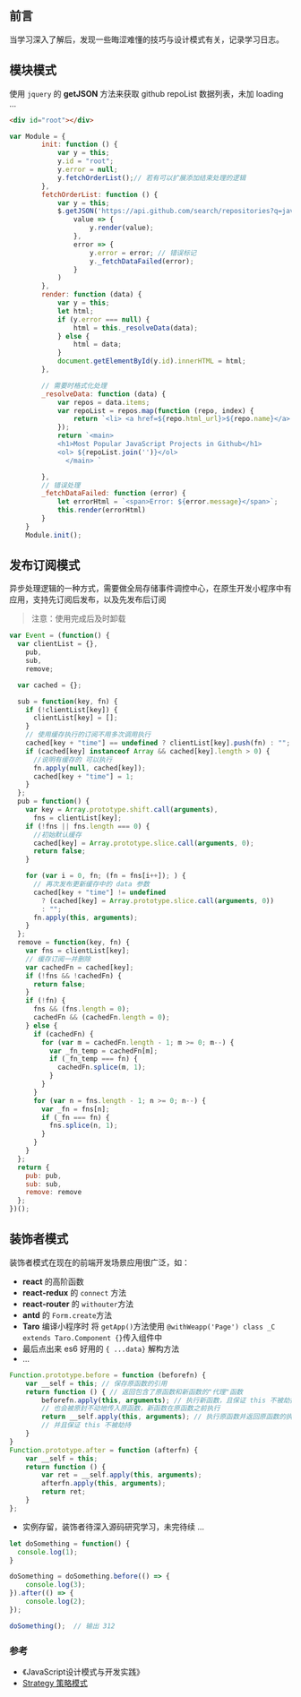 ## 前言

当学习深入了解后，发现一些晦涩难懂的技巧与设计模式有关，记录学习日志。

## 模块模式

使用 `jquery` 的 **getJSON** 方法来获取 github repoList 数据列表，未加 loading ...

```html
<div id="root"></div>
```

```js
var Module = {
        init: function () {
            var y = this;
            y.id = "root";
            y.error = null;
            y.fetchOrderList();// 若有可以扩展添加结束处理的逻辑
        },
        fetchOrderList: function () {
            var y = this;
            $.getJSON('https://api.github.com/search/repositories?q=javascript&sort=stars').then(
                value => {
                    y.render(value);
                },
                error => {
                    y.error = error; // 错误标记
                    y._fetchDataFailed(error);
                }
            )
        },
        render: function (data) {
            var y = this;
            let html;
            if (y.error === null) {
                html = this._resolveData(data);
            } else {
                html = data;
            }
            document.getElementById(y.id).innerHTML = html;
        },

        // 需要时格式化处理
        _resolveData: function (data) {
            var repos = data.items;
            var repoList = repos.map(function (repo, index) {
                return `<li> <a href=${repo.html_url}>${repo.name}</a> (${repo.stargazers_count} stars) <br /> ${repo.description}</li>`
            });
            return `<main>
            <h1>Most Popular JavaScript Projects in Github</h1>
            <ol> ${repoList.join('')}</ol>
              </main> `

        },
        // 错误处理
        _fetchDataFailed: function (error) {
            let errorHtml = `<span>Error: ${error.message}</span>`;
            this.render(errorHtml)
        }
    }
    Module.init();
```

## 发布订阅模式

异步处理逻辑的一种方式，需要做全局存储事件调控中心，在原生开发小程序中有应用，支持先订阅后发布，以及先发布后订阅

> 注意：使用完成后及时卸载

```js
var Event = (function() {
  var clientList = {},
    pub,
    sub,
    remove;

  var cached = {};

  sub = function(key, fn) {
    if (!clientList[key]) {
      clientList[key] = [];
    }
    // 使用缓存执行的订阅不用多次调用执行
    cached[key + "time"] == undefined ? clientList[key].push(fn) : "";
    if (cached[key] instanceof Array && cached[key].length > 0) {
      //说明有缓存的 可以执行
      fn.apply(null, cached[key]);
      cached[key + "time"] = 1;
    }
  };
  pub = function() {
    var key = Array.prototype.shift.call(arguments),
      fns = clientList[key];
    if (!fns || fns.length === 0) {
      //初始默认缓存
      cached[key] = Array.prototype.slice.call(arguments, 0);
      return false;
    }

    for (var i = 0, fn; (fn = fns[i++]); ) {
      // 再次发布更新缓存中的 data 参数
      cached[key + "time"] != undefined
        ? (cached[key] = Array.prototype.slice.call(arguments, 0))
        : "";
      fn.apply(this, arguments);
    }
  };
  remove = function(key, fn) {
    var fns = clientList[key];
    // 缓存订阅一并删除
    var cachedFn = cached[key];
    if (!fns && !cachedFn) {
      return false;
    }
    if (!fn) {
      fns && (fns.length = 0);
      cachedFn && (cachedFn.length = 0);
    } else {
      if (cachedFn) {
        for (var m = cachedFn.length - 1; m >= 0; m--) {
          var _fn_temp = cachedFn[m];
          if (_fn_temp === fn) {
            cachedFn.splice(m, 1);
          }
        }
      }
      for (var n = fns.length - 1; n >= 0; n--) {
        var _fn = fns[n];
        if (_fn === fn) {
          fns.splice(n, 1);
        }
      }
    }
  };
  return {
    pub: pub,
    sub: sub,
    remove: remove
  };
})();
```

## 装饰者模式

装饰者模式在现在的前端开发场景应用很广泛，如：

-   **react** 的高阶函数
-   **react-redux** 的 `connect` 方法
-   **react-router** 的 `withouter`方法
-   **antd** 的 `Form.create`方法
-   **Taro** 编译小程序时 将 `getApp()`方法使用 `@withWeapp('Page') class _C extends Taro.Component {}`传入组件中
-   最后点出来 es6 好用的 `{ ...data}` 解构方法
-   ...

```js
Function.prototype.before = function (beforefn) {
    var __self = this; // 保存原函数的引用
    return function () { // 返回包含了原函数和新函数的"代理"函数
        beforefn.apply(this, arguments); // 执行新函数，且保证 this 不被劫持，新函数接受的参数
        // 也会被原封不动地传入原函数，新函数在原函数之前执行
        return __self.apply(this, arguments); // 执行原函数并返回原函数的执行结果，
        // 并且保证 this 不被劫持
    }
}
Function.prototype.after = function (afterfn) {
    var __self = this;
    return function () {
        var ret = __self.apply(this, arguments);
        afterfn.apply(this, arguments);
        return ret;
    }
};
```

-   实例存留，装饰者待深入源码研究学习，未完待续 ...

```js
let doSomething = function() {
  console.log(1);
}

doSomething = doSomething.before(() => {
    console.log(3);
}).after(() => {
    console.log(2);
});

doSomething();  // 输出 312
```

### 参考

-   《JavaScript设计模式与开发实践》
-   [Strategy 策略模式](https://cythilya.github.io/2015/07/15/javascript-design-pattern-strategy/)